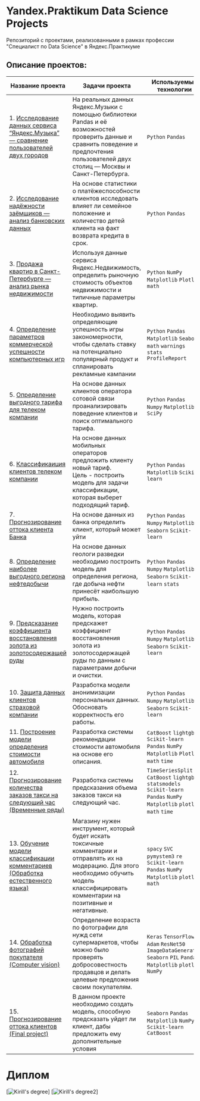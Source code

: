 # Yandex.Praktikum Data Science Projects

Репозиторий с проектами, реализованными в рамках профессии "Специалист по Data Science" в Яндекс.Практикуме

## Описание проектов:

| Название проекта | Задачи проекта| Используемые технологии|Статус|
|-|-|-|-|
|1. [Исследование данных сервиса “Яндекс.Музыка” — сравнение пользователей двух городов](https://github.com/kama8ullet/Yandex/blob/main/01_Yandex_music/Yandex_music.ipynb)|На реальных данных Яндекс.Музыки c помощью библиотеки Pandas и её возможностей проверить данные и сравнить поведение и предпочтения пользователей двух столиц — Москвы и Санкт-Петербурга.| `Python` `Pandas`|Завершён|
|2. [Исследование надёжности заёмщиков — анализ банковских данных](https://github.com/kama8ullet/Yandex/blob/main/02_Data_processing/Data_processing.ipynb)|На основе статистики о платёжеспособности клиентов исследовать влияет ли семейное положение и количество детей клиента на факт возврата кредита в срок.|`Python` `Pandas`|Завершён|
|3. [Продажа квартир в Санкт-Петербурге — анализ рынка недвижимости](https://github.com/kama8ullet/Yandex/blob/main/03_Research_data_analysis/Research_real_estate_data.ipynb)|Используя данные сервиса Яндекс.Недвижимость, определить рыночную стоимость объектов недвижимости и типичные параметры квартир.|`Python` `NumPy` `Matplotlib` `Plotly` `math`|Завершён|
|4. [Определение параметров коммерческой успешности компьютерных игр](https://github.com/kama8ullet/Yandex/blob/main/04_Game_analytics/Game_analytics.ipynb)|Необходимо выявить определяющие успешность игры закономерности, чтобы сделать ставку на потенциально популярный продукт и спланировать рекламные кампании|`Python` `Pandas` `Matplotlib` `Seaborn` `math` `warnings` `stats` `ProfileReport`|Завершён|
|5. [Определение выгодного тарифа для телеком компании](https://github.com/kama8ullet/Yandex/blob/main/05_Statistical_analysis/Statistical_analysis.ipynb)|На основе данных клиентов оператора сотовой связи проанализировать поведение клиентов и поиск оптимального тарифа.|`Python` `Pandas` `Numpy` `Matplotlib` `SciPy`|Завершён|
|6. [Классификаиция клиентов телеком компании](https://github.com/kama8ullet/Yandex/blob/main/06_Machine_learning_beginning/Machine_learning_beginning.ipynb)|На основе данных мобильных операторов предложить клиенту  новый тариф. <br> Цель - построить модель для задачи классификации, которая выберет подходящий тариф.|`Python` `Pandas` `Matplotlib` `Scikit-learn`|Завершён|
|7. [Прогнозирование оттока клиента Банка](https://github.com/kama8ullet/Yandex/blob/main/07_Customer_outflow/Customer_outflow.ipynb)|На основе данных из банка определить клиент, который может уйти|`Python` `Pandas` `Numpy` `Matplotlib` `Seaborn` `Scikit-learn`|Завершён|
|8. [Определение наиболее выгодного региона нефтедобычи](https://github.com/kama8ullet/Yandex/blob/main/08_Machine_learning_business/Machine_learning_business.ipynb)|На основе данных геологи разведки необходимо построить модель для определения региона, где добыча нефти принесёт наибольшую прибыль.|`Python` `Pandas` `Numpy` `Matplotlib` `Seaborn` `Scikit-learn` `stats`|Завершён|
|9. [Предсказание коэффициента восстановления золота из золотосодержащей руды](https://github.com/kama8ullet/Yandex/blob/main/09_Gold_recovery/Gold_recovery.ipynb)|Нужно построить модель, которая предскажет коэффициент восстановления золота из золотосодержащей руды по данным с параметрами добычи и очистки.|`Python` `Pandas` `Numpy` `Matplotlib` `Seaborn` `Scikit-learn`|Завершён|
|10. [Защита данных клиентов страховой компании](https://github.com/kama8ullet/Yandex/blob/main/10_Linear_algebra/linear_algebra.ipynb)|Разработка модели анонимизации персональных данных. Обосновать корректность его работы.|`Python` `Pandas` `Numpy` `Matplotlib` `Seaborn` `Scikit-learn`|Завершён|
|11. [Построение модели определения стоимости автомобиля](https://github.com/kama8ullet/Yandex/blob/main/11_Car_cost/Car_cost.ipynb)|Разработка системы рекомендации стоимости автомобиля на основе его описания.|`CatBoost` `lightgbm` `Scikit-learn` `Pandas` `NumPy` `Matplotlib` `Plotly` `math` `time`|Завершён|
|12. [Прогнозирование количества заказов такси на следующий час (Временные ряды)](https://github.com/kama8ullet/Yandex/blob/main/12_Time_series/Time_series.ipynb)|Разработка системы предсказания объема заказов такси на следующий час.|`TimeSeriesSplit` `CatBoost` `lightgbm` `statsmodels` `Scikit-learn` `Pandas` `NumPy` `Matplotlib` `plotly` `math` `time`|Завершён|
|13. [Обучение модели классификации комментариев (Обработка естественного языка)](https://github.com/kama8ullet/Yandex/blob/main/13_Natural_language/Natural_language.ipynb)|Магазину нужен инструмент, который будет искать токсичные комментарии и отправлять их на модерацию. Для этого необходимо обучить модель классифицировать комментарии на позитивные и негативные.| `spacy` `SVC` `pymystem3` `re` `Scikit-learn` `Pandas` `NumPy` `Matplotlib` `plotly` `math`|Завершён|
|14. [Обработка фотографий покупателя (Computer vision)](https://github.com/kama8ullet/Yandex/blob/main/14_Computer_vision/Computer_vision.ipynb)|Определение возраста по фотографии для нужд сети супермаркетов, чтобы можно было проверять добросовестность продавцов и делать целевые предложения своим покупателям. |`Keras` `TensorFlow` `Adam` `ResNet50` `ImageDataGenerator` `Seaborn` `PIL` `Pandas` `Matplotlib` `plotly` `NumPy`|Завершён|
|15. [Прогнозирование оттока клиентов (Final project)](https://github.com/kama8ullet/Yandex/blob/main/15_telecom_customer_churn/Telecom_customer_churn.ipynb)|В данном проекте необходимо создать модель, способную предсказать уйдет ли клиент, дабы предложить ему дополнительные условия|`Seaborn` `Pandas` `Matplotlib` `NumPy` `Scikit-learn` `CatBoost`|Завершён|

# Диплом

[![Kirill's degree](./assets/Yandex_degree_1.png)]
[![Kirill's degree2](./assets/Yandex_degree_2.png)]

